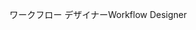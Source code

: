 <span data-ttu-id="81a34-101">ワークフロー デザイナー</span><span class="sxs-lookup"><span data-stu-id="81a34-101">Workflow Designer</span></span>